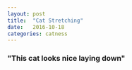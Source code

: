 ```yaml
---
layout: post
title:  "Cat Stretching"
date:   2016-10-18
categories: catness
---
```


<html>
<body>
<a img src="http://www.publicdomainpictures.net/pictures/150000/velka/comfortable-cat.jpg"/>
<h3>"This cat looks nice laying down" </h3>
</body>
</html>
